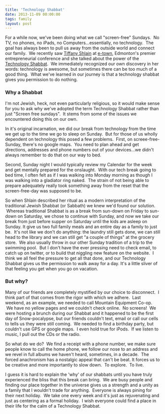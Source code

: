 ```yaml
---
title: 'Technology Shabbat'
date: 2013-11-09 00:00:00 
tags: family
layout: post
---
```

For a while now, we've been doing what we call "screen-free" Sundays. &nbsp;No TV, no phones, no iPads, no Computers...essentially, no technology. &nbsp;The goal has always been to pull us away from the outside world and connect our family. &nbsp;We recently saw [Tiffany Shlain](http://en.wikipedia.org/wiki/Tiffany_Shlain) at [e-town](http://e-town.ca/), Edmonton's premier entrepreneurial conference and she talked about the power of the [Technology Shabbat](http://on.aol.com/video/episode-1--technology-shabbat-517965297). &nbsp;We immediately recognized our own discovery in her words: technology is awesome, but sometimes there can be too much of a good thing. &nbsp;What we've learned in our journey is that a technology shabbat gives you permission to do nothing. 

<a name="more"></a>

### Why a Shabbat
I'm not Jewish, heck, not even particularly religious, so it would make sense for you to ask why we've adopted the term Technology Shabbat rather than just "Screen free sundays".  It stems from some of the issues we encountered doing this on our own.

In it's original incarnation, we did our break from technology from the time we get up to the time we go to sleep on Sunday.  But for those of us wholly dependent on technology this posed a few problems.  First, on screee-free-Sunday, there's no google maps.  You need to plan ahead and get directions, addresses and phone numbers out of your devices...we didn't always remember to do that on our way to bed.  

Second, Sunday night I would typically review my Calendar for the week and get mentally prepared for the onslaught.  With our tech break going to bed time, I often felt as if I was walking into Monday morning as though I was walking into a gladiator ring naked.  The strain of not being able to prepare adequately really took something away from the reset that the screen-free-day was supposed to be.

So when Shlain described her ritual as a modern interpretation of the traditional Jewish Shabbat (or Sabbath) we knew we'd found our solution.  Whereas traditional Shabbat is as a break from sun-down on Friday to sun-down on Saturday, we chose to continue with Sunday, and now we take our break from just before supper on Saturday until the kids are asleep on Sunday. It give us two full family meals and an entire day as a family to just be.  It's not like we don't do anything: the laundry still gets done, we can still head to the library and we can still get "a couple of things" at the grocery store.  We also usually throw in our other Sunday tradition of a trip to the swimming pool.  But I don't have the ever pressing need to check email, to catch up on twitter, or to build that niggling new feature on the website.  I think we all feel the pressure to get all that done, and our Technology Shabbat gives us the permission to walk away for a day. It's a little sliver of that feeling you get when you go on vacation.

### But why?
Many of our friends are completely mystified by our choice to disconnect.  I think part of that comes from the rigor with which we adhere.  Last weekend, as an example, we needed to call Mountain Equipment Co-op.  We have no yellow pages and we couldn't check online.  No screens!  We were hosting a brunch during our Shabbat and it happened to be the first day of Snow-pocalypse, but our friends couldn't text, email or call our cells to tells us they were still coming.  We needed to find a birthday party, but couldn't use GPS or google maps.  I even hold true for iPods.  If we listen to music, I pull out the CDs or the radio.  

So what do we do?  We find a receipt with a phone number, we make sure people know to call the home phone, we follow our nose to an address and we revel in full albums we haven't heard, sometimes, in a decade.  The forced anachronism has a nostalgic appeal that can't be beat. It forces us to be creative and more importantly to slow down.  To explore.  To live.  

I guess it is hard to explain the 'why' of our shabbats until you have truly experienced the bliss that this break can bring.  We are busy people and finding our place together in the universe gives us a strength and a unity as a family that I wouldn't trade for anything.  Everyone is always pining for their next holiday.  We take one every week and it's just as rejuvenating and just as centering as a formal holiday.  I wish everyone could find a place in their life for the calm of a Technology Shabbat.
